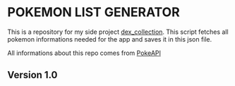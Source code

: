 # POKEMON LIST GENERATOR
This is a repository for my side project [dex_collection](https://github.com/paste94/dex_collection/tree/main/lib). This script fetches all pokemon informations needed for the app and saves it in this json file. 

All informations about this repo comes from [PokeAPI](https://pokeapi.co)

## Version 1.0